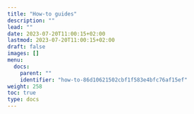 ```yaml
---
title: "How-to guides"
description: ""
lead: ""
date: 2023-07-20T11:00:15+02:00
lastmod: 2023-07-20T11:00:15+02:00
draft: false
images: []
menu:
  docs:
    parent: ""
    identifier: "how-to-86d10621502cbf1f583e4bfc76af15ef"
weight: 258
toc: true
type: docs
---
```

